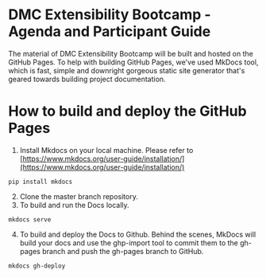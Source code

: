 # DMC Extensibility Bootcamp - Agenda and Participant Guide
The material of DMC Extensibility Bootcamp will be built and hosted on the GitHub Pages. 
To help with building GitHub Pages, we've used MkDocs tool, which is fast, simple and downright gorgeous static site generator that's geared towards building project documentation.

# How to build and deploy the GitHub Pages
1. Install Mkdocs on your local machine. Please refer to [https://www.mkdocs.org/user-guide/installation/](https://www.mkdocs.org/user-guide/installation/)
```
pip install mkdocs
```
2. Clone the master branch repository.
3. To build and run the Docs locally.
```
mkdocs serve
```
4. To build and deploy the Docs to Github. Behind the scenes, MkDocs will build your docs and use the ghp-import tool to commit them to the gh-pages branch and push the gh-pages branch to GitHub.
```
mkdocs gh-deploy
```